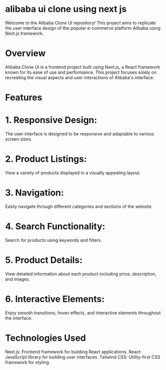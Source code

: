 # alibaba ui clone using next js
Welcome to the Alibaba Clone UI repository! This project aims to replicate the user interface design of the popular e-commerce platform Alibaba using Next.js framework.

# Overview
Alibaba Clone UI is a frontend project built using Next.js, a React framework known for its ease of use and performance. This project focuses solely on recreating the visual aspects and user interactions of Alibaba's interface.

# Features
# 1. Responsive Design:
The user interface is designed to be responsive and adaptable to various screen sizes.
# 2. Product Listings:
View a variety of products displayed in a visually appealing layout.
# 3. Navigation:
Easily navigate through different categories and sections of the website.
# 4. Search Functionality:
Search for products using keywords and filters.
# 5. Product Details:
View detailed information about each product including price, description, and images.
# 6. Interactive Elements:
Enjoy smooth transitions, hover effects, and interactive elements throughout the interface.

# Technologies Used
Next.js: Frontend framework for building React applications.
React: JavaScript library for building user interfaces.
Tailwind CSS: Utility-first CSS framework for styling.

